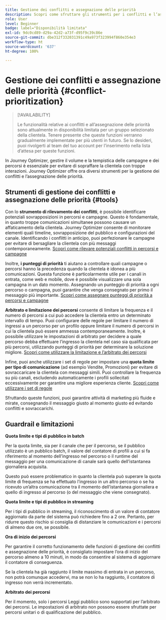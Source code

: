 ```yaml
---
title: Gestione dei conflitti e assegnazione delle priorità
description: Scopri come sfruttare gli strumenti per i conflitti e l’assegnazione delle priorità di Journey Optimizer.
role: User
level: Beginner
badge: label="Disponibilità limitata"
exl-id: 9dc0cd89-d29a-42d2-a73f-d95f9c39c86e
source-git-commit: dbe312f332031391c49a973f323994f860e354e3
workflow-type: ht
source-wordcount: '637'
ht-degree: 100%

---
```


# Gestione dei conflitti e assegnazione delle priorità {#conflict-prioritization}

>[!AVAILABILITY]
>
>Le funzionalità relative ai conflitti e all’assegnazione delle priorità sono attualmente in disponibilità limitata per un gruppo selezionato della clientela. Tenere presente che queste funzioni verranno gradualmente implementate per più utenti in futuro. Se lo desideri, puoi rivolgerti al team del tuo account per l’inserimento nella lista d’attesa per queste funzioni.

In Journey Optimizer, gestire il volume e la tempistica delle campagne e dei percorsi è essenziale per evitare di sopraffare la clientela con troppe interazioni. Journey Optimizer offre ora diversi strumenti per la gestione dei conflitti e l’assegnazione delle priorità.

## Strumenti di gestione dei conflitti e assegnazione delle priorità {#tools}

Con lo **strumento di rilevamento dei conflitti**, è possibile identificare potenziali sovrapposizioni in percorsi e campagne. Questo è fondamentale, in quanto troppe comunicazioni simultanee possono causare un affaticamento della clientela. Journey Optimizer consente di monitorare elementi quali timeline, sovrapposizione del pubblico e configurazioni del canale. Identificando i conflitti in anticipo, puoi perfezionare le campagne per evitare di bersagliare la clientela con più messaggi contemporaneamente. [Scopri come rilevare potenziali conflitti in percorsi e campagne](conflicts.md)

Inoltre, **i punteggi di priorità** ti aiutano a controllare quali campagne o percorsi hanno la precedenza quando la clientela è idonea a più comunicazioni. Questa funzione è particolarmente utile per i canali in entrata, come web e mobile, dove è possibile visualizzare una sola campagna in un dato momento. Assegnando un punteggio di priorità a ogni percorso o campagna, puoi garantire che venga consegnato per primo il messaggio più importante. [Scopri come assegnare punteggi di priorità a percorsi e campagne](priority-scores.md)

**Arbitrato e limitazione dei percorsi** consente di limitare la frequenza e il numero di percorsi a cui può accedere la clientela entro un determinato intervallo di tempo. Puoi configurare delle regole per limitare il numero di ingressi a un percorso per un profilo oppure limitare il numero di percorsi in cui la clientela può essere ammessa contemporaneamente. Inoltre, è possibile utilizzare le impostazioni di arbitrato per decidere a quale percorso debba effettuare l’ingresso la clientela nel caso sia qualificata per più percorsi, utilizzando punteggi di priorità per determinare la soluzione migliore. [Scopri come utilizzare la limitazione e l’arbitrato dei percorsi](journey-capping.md)

Infine, puoi anche utilizzare i set di regole per impostare una **quota limite per tipo di comunicazione** (ad esempio Vendite, Promozioni) per evitare di sovraccaricare la clientela con messaggi simili. Puoi controllare la frequenza su più canali, escludendo automaticamente i profili sollecitati eccessivamente per garantire una migliore esperienza cliente. [Scopri come utilizzare i set di regole](../configuration/rule-sets.md)</li></ul>

Sfruttando queste funzioni, puoi garantire attività di marketing più fluide e mirate, consegnando il messaggio giusto al momento giusto ed evitando conflitti e sovraccarichi.

## Guardrail e limitazioni

**Quota limite e tipi di pubblico in batch**

Per la quota limite, sia per il canale che per il percorso, se il pubblico utilizzato è un pubblico batch, il valore del contatore di profili a cui si fa riferimento al momento dell’ingresso nel percorso o il runtime del messaggio per una comunicazione di canale sarà quello dell’istantanea giornaliera acquisita.

Questo può essere problematico in quanto la clientela può superare la quota limite di frequenza se ha effettuato l’ingresso in un altro percorso o se ha ricevuto un’altra comunicazione tra il momento dell’istantanea giornaliera e quello di ingresso al percorso (o del messaggio che viene consegnato).

**Quota limite e tipi di pubblico in streaming**

Per i tipi di pubblico in streaming, il riconoscimento di un valore di contatore aggiornato da parte del sistema può richiedere fino a 2 ore. Pertanto, per ridurre questo rischio si consiglia di distanziare le comunicazioni e i percorsi di almeno due ore, se possibile.

**Ora di inizio dei percorsi**

Per garantire il corretto funzionamento delle funzioni di gestione dei conflitti e assegnazione delle priorità, è consigliato impostare l’ora di inizio del percorso almeno a 10 minuti, in modo da consentire al sistema di aggiornare il contatore di conseguenza.

Se la clientela ha già raggiunto il limite massimo di entrata in un percorso, non potrà comunque accedervi, ma se non lo ha raggiunto, il contatore di ingresso non verrà incrementato.

**Arbitrato dei percorsi**

Per il momento, solo i percorsi Leggi pubblico sono supportati per l’arbitrato dei percorsi. Le impostazioni di arbitrato non possono essere sfruttate per percorsi unitari o di qualificazione del pubblico.
